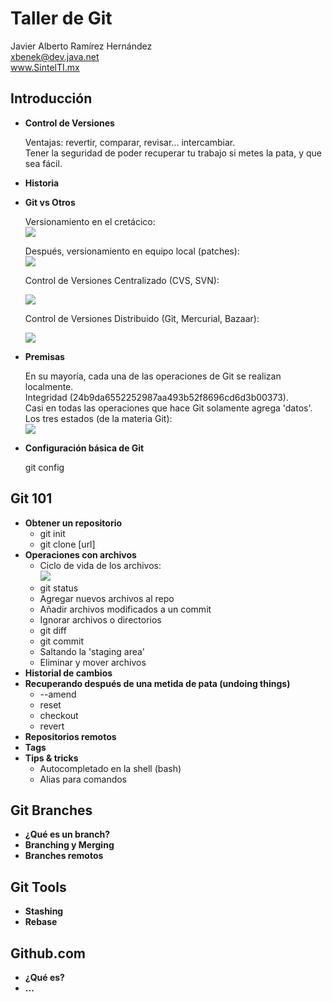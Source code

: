 Taller de Git
=============

Javier Alberto Ramírez Hernández  
<xbenek@dev.java.net>  
www.SintelTI.mx  

Introducción
------------

* **Control de Versiones**

    Ventajas: revertir, comparar, revisar... intercambiar.  
    Tener la seguridad de poder recuperar tu trabajo si metes la pata, y que sea fácil.  
* **Historia**
* **Git vs Otros**

    Versionamiento en el cretácico:  
    ![](http://img18.imageshack.us/img18/7883/capturadepantalla201205q.png)  
  
    Después, versionamiento en equipo local (patches):  
    ![](http://git-scm.com/figures/18333fig0101-tn.png)  
  
    Control de Versiones Centralizado (CVS, SVN):  
  
    ![](http://git-scm.com/figures/18333fig0102-tn.png)  
  
    Control de Versiones Distribuido (Git, Mercurial, Bazaar):  
  
    ![](http://git-scm.com/figures/18333fig0103-tn.png)  

* **Premisas**

    En su mayoría, cada una de las operaciones de Git se realizan localmente.  
    Integridad (24b9da6552252987aa493b52f8696cd6d3b00373).  
    Casi en todas las operaciones que hace Git solamente agrega 'datos'.  
    Los tres estados (de la materia Git):  
    ![](http://git-scm.com/figures/18333fig0106-tn.png)  

* **Configuración básica de Git**  

    git config  

Git 101
-------

* **Obtener un repositorio**
    - git init  
    - git clone [url]  
* **Operaciones con archivos**
    - Ciclo de vida de los archivos:  
        ![](http://git-scm.com/figures/18333fig0201-tn.png)
    - git status
    - Agregar nuevos archivos al repo
    - Añadir archivos modificados a un commit
    - Ignorar archivos o directorios
    - git diff
    - git commit
    - Saltando la 'staging area'
    - Eliminar y mover archivos
* **Historial de cambios**
* **Recuperando después de una metida de pata (undoing things)**
    - --amend
    - reset
    - checkout
    - revert
* **Repositorios remotos**
* **Tags**
* **Tips & tricks**
    - Autocompletado en la shell (bash)
    - Alias para comandos

Git Branches
------------

* **¿Qué es un branch?**
* **Branching y Merging**
* **Branches remotos**

Git Tools
---------

* **Stashing**
* **Rebase**

Github.com
----------

* **¿Qué es?**
* **...**

